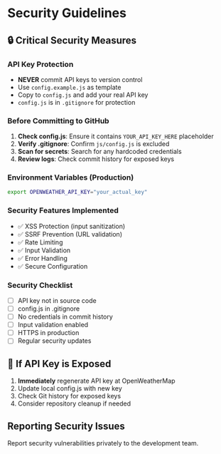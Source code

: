 # Security Guidelines

## 🔒 Critical Security Measures

### API Key Protection
- **NEVER** commit API keys to version control
- Use `config.example.js` as template
- Copy to `config.js` and add your real API key
- `config.js` is in `.gitignore` for protection

### Before Committing to GitHub
1. **Check config.js**: Ensure it contains `YOUR_API_KEY_HERE` placeholder
2. **Verify .gitignore**: Confirm `js/config.js` is excluded
3. **Scan for secrets**: Search for any hardcoded credentials
4. **Review logs**: Check commit history for exposed keys

### Environment Variables (Production)
```bash
export OPENWEATHER_API_KEY="your_actual_key"
```

### Security Features Implemented
- ✅ XSS Protection (input sanitization)
- ✅ SSRF Prevention (URL validation)
- ✅ Rate Limiting
- ✅ Input Validation
- ✅ Error Handling
- ✅ Secure Configuration

### Security Checklist
- [ ] API key not in source code
- [ ] config.js in .gitignore
- [ ] No credentials in commit history
- [ ] Input validation enabled
- [ ] HTTPS in production
- [ ] Regular security updates

## 🚨 If API Key is Exposed
1. **Immediately** regenerate API key at OpenWeatherMap
2. Update local config.js with new key
3. Check Git history for exposed keys
4. Consider repository cleanup if needed

## Reporting Security Issues
Report security vulnerabilities privately to the development team.